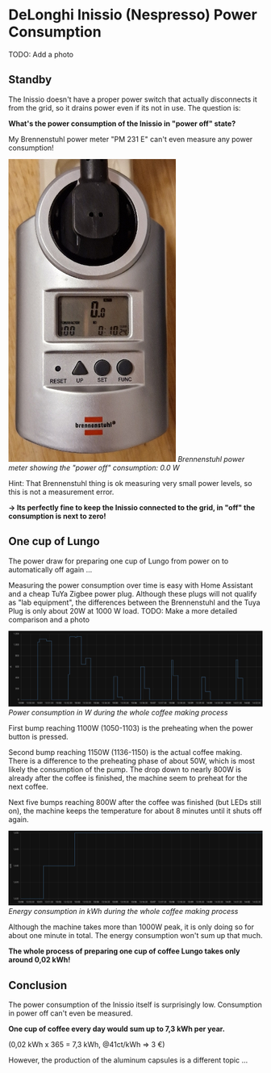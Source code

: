 # DeLonghi Inissio (Nespresso) Power Consumption

TODO: Add a photo

## Standby
The Inissio doesn't have a proper power switch that actually disconnects it from the grid, so it drains power even if its not in use. The question is:

**What's the power consumption of the Inissio in "power off" state?**

My Brennenstuhl power meter "PM 231 E" can't even measure any power consumption!

![Inissio with zero power consumption](images/DeLonghi_Inissio_Off.jpg)
*Brennenstuhl power meter showing the "power off" consumption: 0.0 W*

Hint: That Brennenstuhl thing is ok measuring very small power levels, so this is not a measurement error.

**-> Its perfectly fine to keep the Inissio connected to the grid, in "off" the consumption is next to zero!**

## One cup of Lungo
The power draw for preparing one cup of Lungo from power on to automatically off again ...

Measuring the power consumption over time is easy with Home Assistant and a cheap TuYa Zigbee power plug. Although these plugs will not qualify as "lab equipment", the differences between the Brennenstuhl and the Tuya Plug is only about 20W at 1000 W load. TODO: Make a more detailed comparison and a photo

![Power consumption during the whole coffee making process](images/DeLonghi_Inissio_Power_Lungo_Cup.png)
*Power consumption in W during the whole coffee making process*

First bump reaching 1100W (1050-1103) is the preheating when the power button is pressed.

Second bump reaching 1150W (1136-1150) is the actual coffee making. There is a difference to the preheating phase of about 50W, which is most likely the consumption of the pump. The drop down to nearly 800W is already after the coffee is finished, the machine seem to preheat for the next coffee.

Next five bumps reaching 800W after the coffee was finished (but LEDs still on), the machine keeps the temperature for about 8 minutes until it shuts off again.

![Energy consumption during the whole coffee making process](images/DeLonghi_Inissio_Energy_Lungo_Cup.png)
*Energy consumption in kWh during the whole coffee making process*

Although the machine takes more than 1000W peak, it is only doing so for about one minute in total. The energy consumption won't sum up that much.

**The whole process of preparing one cup of coffee Lungo takes only around 0,02 kWh!**

## Conclusion
The power consumption of the Inissio itself is surprisingly low. Consumption in power off can't even be measured.

**One cup of coffee every day would sum up to 7,3 kWh per year.**

(0,02 kWh x 365 = 7,3 kWh, @41ct/kWh => 3 €)

However, the production of the aluminum capsules is a different topic ...
